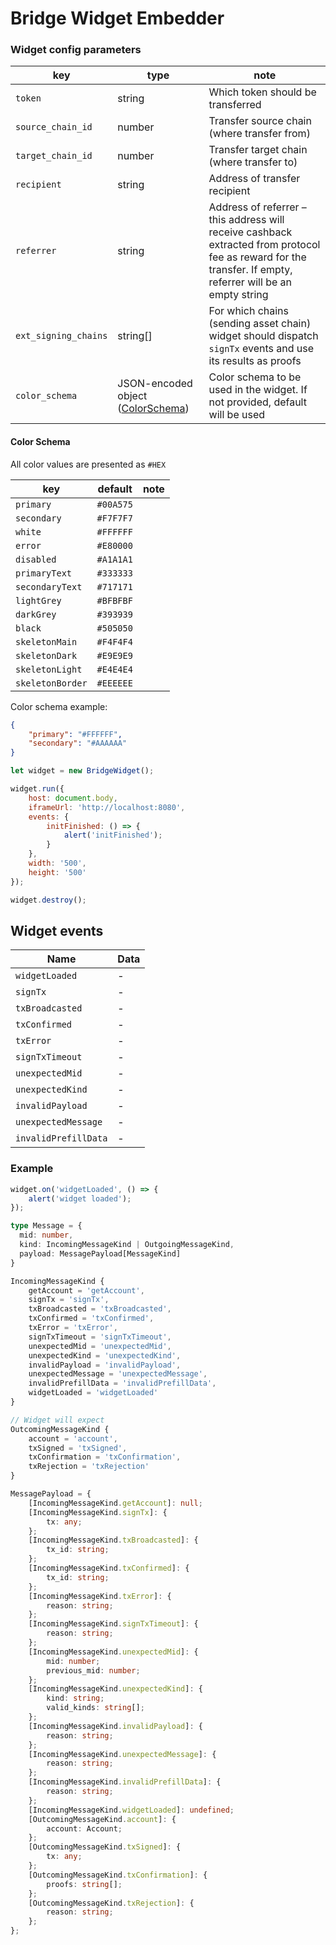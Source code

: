 # Bridge Widget Embedder

### Widget config parameters

| key                  | type                                               | note                                                                                                                                                        |
| -------------------- | -------------------------------------------------- | ----------------------------------------------------------------------------------------------------------------------------------------------------------- |
| `token`              | string                                             | Which token should be transferred                                                                                                                           |
| `source_chain_id`    | number                                             | Transfer source chain (where transfer from)                                                                                                                 |
| `target_chain_id`    | number                                             | Transfer target chain (where transfer to)                                                                                                                   |
| `recipient`          | string                                             | Address of transfer recipient                                                                                                                               |
| `referrer`           | string                                             | Address of referrer – this address will receive cashback extracted from protocol fee as reward for the transfer. If empty, referrer will be an empty string |
| `ext_signing_chains` | string[]                                           | For which chains (sending asset chain) widget should dispatch `signTx` events and use its results as proofs                                                 |
| `color_schema`       | JSON-encoded object ([ColorSchema](#color-schema)) | Color schema to be used in the widget. If not provided, default will be used                                                                                |

#### Color Schema

All color values are presented as `#HEX`

| key              | default   | note |
| ---------------- | --------- | ---- |
| `primary`        | `#00A575` |      |
| `secondary`      | `#F7F7F7` |      |
| `white`          | `#FFFFFF` |      |
| `error`          | `#E80000` |      |
| `disabled`       | `#A1A1A1` |      |
| `primaryText`    | `#333333` |      |
| `secondaryText`  | `#717171` |      |
| `lightGrey`      | `#BFBFBF` |      |
| `darkGrey`       | `#393939` |      |
| `black`          | `#505050` |      |
| `skeletonMain`   | `#F4F4F4` |      |
| `skeletonDark`   | `#E9E9E9` |      |
| `skeletonLight`  | `#E4E4E4` |      |
| `skeletonBorder` | `#EEEEEE` |      |

Color schema example:

```json
{
	"primary": "#FFFFFF",
	"secondary": "#AAAAAA"
}
```

```javascript
let widget = new BridgeWidget();

widget.run({
	host: document.body,
	iframeUrl: 'http://localhost:8080',
	events: {
		initFinished: () => {
			alert('initFinished');
		}
	},
	width: '500',
	height: '500'
});

widget.destroy();
```

## Widget events

| Name                 | Data |
| -------------------- | ---- |
| `widgetLoaded`       | -    |
| `signTx`             | -    |
| `txBroadcasted`      | -    |
| `txConfirmed`        | -    |
| `txError`            | -    |
| `signTxTimeout`      | -    |
| `unexpectedMid`      | -    |
| `unexpectedKind`     | -    |
| `invalidPayload`     | -    |
| `unexpectedMessage`  | -    |
| `invalidPrefillData` | -    |

### Example

```javascript
widget.on('widgetLoaded', () => {
	alert('widget loaded');
});
```

```typescript
type Message = {
  mid: number,
  kind: IncomingMessageKind | OutgoingMessageKind,
  payload: MessagePayload[MessageKind]
}

IncomingMessageKind {
	getAccount = 'getAccount',
	signTx = 'signTx',
	txBroadcasted = 'txBroadcasted',
	txConfirmed = 'txConfirmed',
	txError = 'txError',
	signTxTimeout = 'signTxTimeout',
	unexpectedMid = 'unexpectedMid',
	unexpectedKind = 'unexpectedKind',
	invalidPayload = 'invalidPayload',
	unexpectedMessage = 'unexpectedMessage',
	invalidPrefillData = 'invalidPrefillData',
	widgetLoaded = 'widgetLoaded'
}

// Widget will expect
OutcomingMessageKind {
	account = 'account',
	txSigned = 'txSigned',
	txConfirmation = 'txConfirmation',
	txRejection = 'txRejection'
}

MessagePayload = {
	[IncomingMessageKind.getAccount]: null;
	[IncomingMessageKind.signTx]: {
		tx: any;
	};
	[IncomingMessageKind.txBroadcasted]: {
		tx_id: string;
	};
	[IncomingMessageKind.txConfirmed]: {
		tx_id: string;
	};
	[IncomingMessageKind.txError]: {
		reason: string;
	};
	[IncomingMessageKind.signTxTimeout]: {
		reason: string;
	};
	[IncomingMessageKind.unexpectedMid]: {
		mid: number;
		previous_mid: number;
	};
	[IncomingMessageKind.unexpectedKind]: {
		kind: string;
		valid_kinds: string[];
	};
	[IncomingMessageKind.invalidPayload]: {
		reason: string;
	};
	[IncomingMessageKind.unexpectedMessage]: {
		reason: string;
	};
	[IncomingMessageKind.invalidPrefillData]: {
		reason: string;
	};
	[IncomingMessageKind.widgetLoaded]: undefined;
	[OutcomingMessageKind.account]: {
		account: Account;
	};
	[OutcomingMessageKind.txSigned]: {
		tx: any;
	};
	[OutcomingMessageKind.txConfirmation]: {
		proofs: string[];
	};
	[OutcomingMessageKind.txRejection]: {
		reason: string;
	};
};
```
